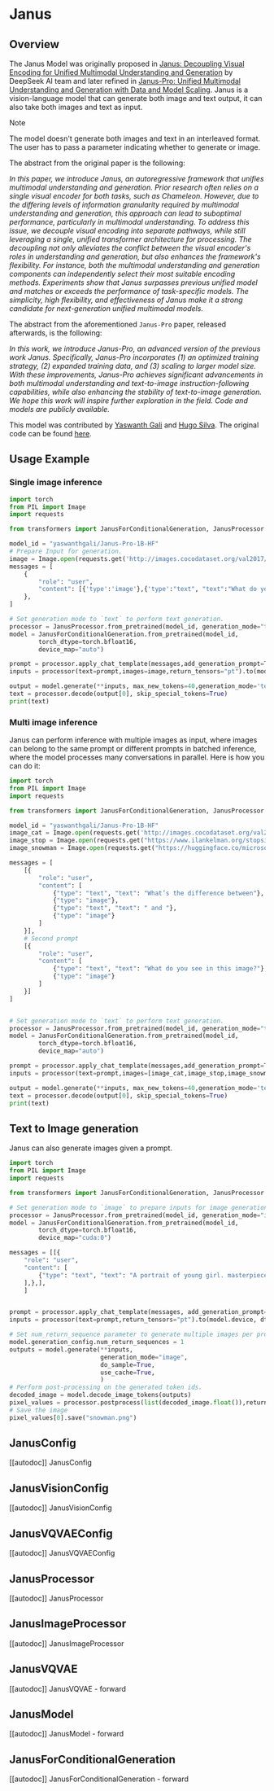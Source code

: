 <!--Copyright 2025 The HuggingFace Team. All rights reserved.

Licensed under the Apache License, Version 2.0 (the "License"); you may not use this file except in compliance with
the License. You may obtain a copy of the License at

http://www.apache.org/licenses/LICENSE-2.0

Unless required by applicable law or agreed to in writing, software distributed under the License is distributed on
an "AS IS" BASIS, WITHOUT WARRANTIES OR CONDITIONS OF ANY KIND, either express or implied. See the License for the
specific language governing permissions and limitations under the License.

⚠️ Note that this file is in Markdown but contain specific syntax for our doc-builder (similar to MDX) that may not be
rendered properly in your Markdown viewer.

-->

# Janus

## Overview 

The Janus Model was originally proposed in [Janus: Decoupling Visual Encoding for Unified Multimodal Understanding and Generation](https://arxiv.org/abs/2410.13848) by DeepSeek AI team and later refined in [Janus-Pro: Unified Multimodal Understanding and Generation with Data and Model Scaling](https://github.com/briankb/DeepSeek-Janus/blob/main/janus_pro_tech_report.pdf). Janus is a vision-language model that can generate both image and text output, it can also take both images and text as input.

> [!NOTE]
> The model doesn't generate both images and text in an interleaved format. The user has to pass a parameter indicating whether to generate or image.

The abstract from the original paper is the following:

*In this paper, we introduce Janus, an autoregressive framework that unifies multimodal understanding and generation. Prior research often relies on a single visual encoder for both tasks, such as Chameleon. However, due to the differing levels of information granularity required by multimodal understanding and generation, this approach can lead to suboptimal performance, particularly in multimodal understanding. To address this issue, we decouple visual encoding into separate pathways, while still leveraging a single, unified transformer architecture for processing. The decoupling not only alleviates the conflict between the visual encoder's roles in understanding and generation, but also enhances the framework's flexibility. For instance, both the multimodal understanding and generation components can independently select their most suitable encoding methods. Experiments show that Janus surpasses previous unified model and matches or exceeds the performance of task-specific models. The simplicity, high flexibility, and effectiveness of Janus make it a strong candidate for next-generation unified multimodal models.*

The abstract from the aforementioned `Janus-Pro` paper, released afterwards, is the following:

*In this work, we introduce Janus-Pro, an advanced version of the previous work Janus. Specifically, Janus-Pro incorporates (1) an optimized training strategy, (2) expanded training data,
and (3) scaling to larger model size. With these improvements, Janus-Pro achieves significant
advancements in both multimodal understanding and text-to-image instruction-following capabilities, while also enhancing the stability of text-to-image generation. We hope this work will
inspire further exploration in the field. Code and models are publicly available.*

This model was contributed by [Yaswanth Gali](https://huggingface.co/yaswanthgali) and [Hugo Silva](https://huggingface.co/hugosilva664).
The original code can be found [here](https://github.com/deepseek-ai/Janus).

## Usage Example

### Single image inference

```python
import torch  
from PIL import Image  
import requests  

from transformers import JanusForConditionalGeneration, JanusProcessor  

model_id = "yaswanthgali/Janus-Pro-1B-HF"
# Prepare Input for generation.
image = Image.open(requests.get('http://images.cocodataset.org/val2017/000000039769.jpg', stream=True).raw)
messages = [
    {
        "role": "user",
        "content": [{'type':'image'},{'type':"text", "text":"What do you see in this image?."}]
    },
]

# Set generation mode to `text` to perform text generation.
processor = JanusProcessor.from_pretrained(model_id, generation_mode="text")
model = JanusForConditionalGeneration.from_pretrained(model_id,     
        torch_dtype=torch.bfloat16,
        device_map="auto")

prompt = processor.apply_chat_template(messages,add_generation_prompt=True)
inputs = processor(text=prompt,images=image,return_tensors="pt").to(model.device, dtype=torch.bfloat16)

output = model.generate(**inputs, max_new_tokens=40,generation_mode='text',do_sample=True)
text = processor.decode(output[0], skip_special_tokens=True)
print(text)
```

### Multi image inference

Janus can perform inference with multiple images as input, where images can belong to the same prompt or different prompts in batched inference, where the model processes many conversations in parallel. Here is how you can do it:

```python
import torch  
from PIL import Image  
import requests  

from transformers import JanusForConditionalGeneration, JanusProcessor  

model_id = "yaswanthgali/Janus-Pro-1B-HF"
image_cat = Image.open(requests.get('http://images.cocodataset.org/val2017/000000039769.jpg', stream=True).raw)
image_stop = Image.open(requests.get("https://www.ilankelman.org/stopsigns/australia.jpg", stream=True).raw)
image_snowman = Image.open(requests.get("https://huggingface.co/microsoft/kosmos-2-patch14-224/resolve/main/snowman.jpg", stream=True).raw)

messages = [
    [{
        "role": "user",
        "content": [
            {"type": "text", "text": "What’s the difference between"},
            {"type": "image"},
            {"type": "text", "text": " and "},
            {"type": "image"}
        ]
    }],
    # Second prompt
    [{
        "role": "user",
        "content": [
            {"type": "text", "text": "What do you see in this image?"},
            {"type": "image"}
        ]
    }]
]


# Set generation mode to `text` to perform text generation.
processor = JanusProcessor.from_pretrained(model_id, generation_mode="text")
model = JanusForConditionalGeneration.from_pretrained(model_id,     
        torch_dtype=torch.bfloat16,
        device_map="auto")

prompt = processor.apply_chat_template(messages,add_generation_prompt=True)
inputs = processor(text=prompt,images=[image_cat,image_stop,image_snowman],return_tensors="pt").to(model.device, dtype=torch.bfloat16)

output = model.generate(**inputs, max_new_tokens=40,generation_mode='text',do_sample=True)
text = processor.decode(output[0], skip_special_tokens=True)
print(text)
```

## Text to Image generation

Janus can also generate images given a prompt.

```python
import torch  
from PIL import Image  
import requests  

from transformers import JanusForConditionalGeneration, JanusProcessor  

# Set generation mode to `image` to prepare inputs for image generation..
processor = JanusProcessor.from_pretrained(model_id, generation_mode="image")
model = JanusForConditionalGeneration.from_pretrained(model_id,     
        torch_dtype=torch.bfloat16,
        device_map="cuda:0")

messages = [[{
    "role": "user",
    "content": [
        {"type": "text", "text": "A portrait of young girl. masterpiece, film grained, best quality."},
    ],},],
    ] 


prompt = processor.apply_chat_template(messages, add_generation_prompt=True)
inputs = processor(text=prompt,return_tensors="pt").to(model.device, dtype=torch.bfloat16)

# Set num_return_sequence parameter to generate multiple images per prompt.
model.generation_config.num_return_sequences = 1
outputs = model.generate(**inputs,
                         generation_mode="image",
                         do_sample=True,
                         use_cache=True,
                         )
# Perform post-processing on the generated token ids.
decoded_image = model.decode_image_tokens(outputs)
pixel_values = processor.postprocess(list(decoded_image.float()),return_tensors="np")
# Save the image
pixel_values[0].save("snowman.png")
```

## JanusConfig

[[autodoc]] JanusConfig

## JanusVisionConfig

[[autodoc]] JanusVisionConfig

## JanusVQVAEConfig

[[autodoc]] JanusVQVAEConfig

## JanusProcessor

[[autodoc]] JanusProcessor

## JanusImageProcessor

[[autodoc]] JanusImageProcessor

## JanusVQVAE

[[autodoc]] JanusVQVAE
    - forward

## JanusModel

[[autodoc]] JanusModel
    - forward

## JanusForConditionalGeneration

[[autodoc]] JanusForConditionalGeneration
    - forward
